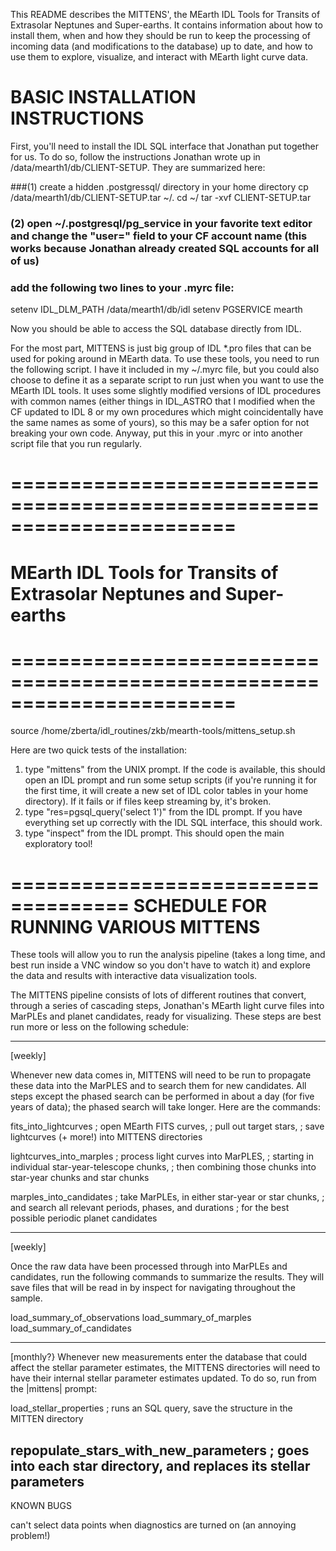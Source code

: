 This README describes the MITTENS', the MEarth IDL Tools for Transits of Extrasolar Neptunes and Super-earths. It contains information about how to install them, when and how they should be run to keep the processing of incoming data (and modifications to the database) up to date, and how to use them to explore, visualize, and interact with MEarth light curve data.

# BASIC INSTALLATION INSTRUCTIONS

First, you'll need to install the IDL SQL interface that Jonathan put together for us. To do so, follow the instructions Jonathan wrote up in /data/mearth1/db/CLIENT-SETUP. They are summarized here:

###(1) create a hidden .postgressql/ directory in your home directory
cp /data/mearth1/db/CLIENT-SETUP.tar ~/.
cd ~/
tar -xvf CLIENT-SETUP.tar

### (2) open ~/.postgresql/pg_service in your favorite text editor and change the "user=" field to your CF account name (this works because Jonathan already created SQL accounts for all of us)

### add the following two lines to your .myrc file:
setenv IDL_DLM_PATH /data/mearth1/db/idl
setenv PGSERVICE mearth

Now you should be able to access the SQL database directly from IDL.

For the most part, MITTENS is just big group of IDL *.pro files that can be used for poking around in MEarth data. To use these tools, you need to run the following script. I have it included in my ~/.myrc file, but you could also choose to define it as a separate script to run just when you want to use the MEarth IDL tools. It uses some slightly modified versions of IDL procedures with common names (either things in IDL_ASTRO that I modified when the CF updated to IDL 8 or my own procedures which might coincidentally have the same names as some of yours), so this may be a safer option for not breaking your own code. Anyway, put this in your .myrc or into another script file that you run regularly.

# =======================================================================
#  MEarth IDL Tools for Transits of Extrasolar Neptunes and Super-earths
# =======================================================================
source /home/zberta/idl_routines/zkb/mearth-tools/mittens_setup.sh

Here are two quick tests of the installation:

1) type "mittens" from the UNIX prompt. If the code is available, this should open an IDL prompt and run some setup scripts (if you're running it for the first time, it will create a new set of IDL color tables in your home directory). If it fails or if files keep streaming by, it's broken.
2) type "res=pgsql_query('select 1')" from the IDL prompt. If you have everything set up correctly with the IDL SQL interface, this should work.
3) type "inspect" from the IDL prompt. This should open the main exploratory tool!

====================================
SCHEDULE FOR RUNNING VARIOUS MITTENS
====================================

These tools will allow you to run the analysis pipeline (takes a long time, and best run inside a VNC window so you don't have to watch it) and explore the data and results with interactive data visualization tools.


The MITTENS pipeline consists of lots of different routines that convert, through a series of cascading steps, Jonathan's MEarth light curve files into MarPLEs and planet candidates, ready for visualizing. These steps are best run more or less on the following schedule:

--------

[weekly]

Whenever new data comes in, MITTENS will need to be run to propagate these data into the MarPLES and to search them for new candidates. All steps except the phased search can be performed in about a day (for five years of data); the phased search will take longer. Here are the commands:

fits_into_lightcurves
; open MEarth FITS curves,
; pull out target stars,
; save lightcurves (+ more!) into MITTENS directories

lightcurves_into_marples
; process light curves into MarPLES,
; starting in individual star-year-telescope chunks,
; then combining those chunks into star-year chunks and star chunks

marples_into_candidates
; take MarPLEs, in either star-year or star chunks,
; and search all relevant periods, phases, and durations
; for the best possible periodic planet candidates

--------

[weekly]

Once the raw data have been processed through into MarPLEs and candidates, run the following commands to summarize the results. They will save files that will be read in by inspect for navigating throughout the sample.

load_summary_of_observations
load_summary_of_marples
load_summary_of_candidates

---
[monthly?}
Whenever new measurements enter the database that could affect the stellar parameter estimates, the MITTENS directories will need to have their internal stellar parameter estimates updated. To do so, run from the |mittens| prompt:

load_stellar_properties
; runs an SQL query, save the structure in the MITTEN directory

repopulate_stars_with_new_parameters
; goes into each star directory, and replaces its stellar parameters
---











KNOWN BUGS

can't select data points when diagnostics are turned on (an annoying problem!)
